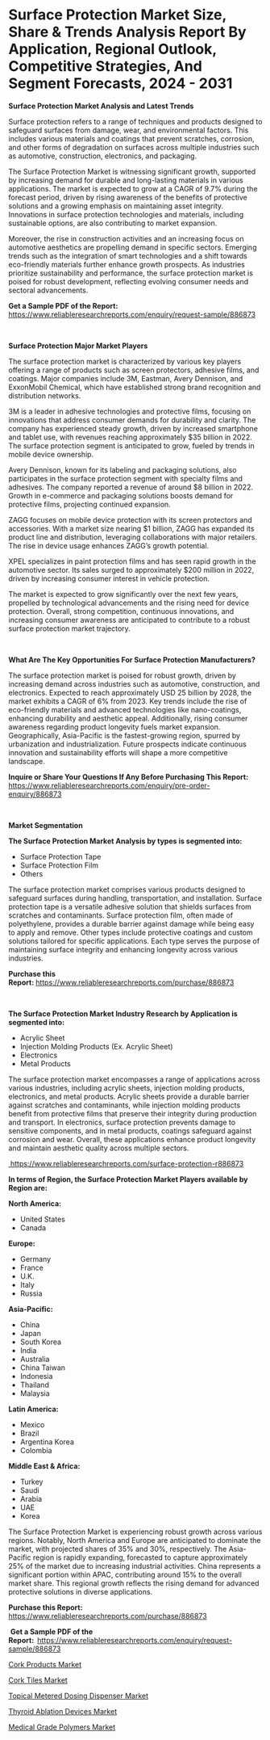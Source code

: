 <p><h1>Surface Protection Market Size, Share & Trends Analysis Report By Application, Regional Outlook, Competitive Strategies, And Segment Forecasts, 2024 - 2031</h1></p><p><strong>Surface Protection Market Analysis and Latest Trends</strong></p>
<p><p>Surface protection refers to a range of techniques and products designed to safeguard surfaces from damage, wear, and environmental factors. This includes various materials and coatings that prevent scratches, corrosion, and other forms of degradation on surfaces across multiple industries such as automotive, construction, electronics, and packaging.</p><p>The Surface Protection Market is witnessing significant growth, supported by increasing demand for durable and long-lasting materials in various applications. The market is expected to grow at a CAGR of 9.7% during the forecast period, driven by rising awareness of the benefits of protective solutions and a growing emphasis on maintaining asset integrity. Innovations in surface protection technologies and materials, including sustainable options, are also contributing to market expansion. </p><p>Moreover, the rise in construction activities and an increasing focus on automotive aesthetics are propelling demand in specific sectors. Emerging trends such as the integration of smart technologies and a shift towards eco-friendly materials further enhance growth prospects. As industries prioritize sustainability and performance, the surface protection market is poised for robust development, reflecting evolving consumer needs and sectoral advancements.</p></p>
<p><strong>Get a Sample PDF of the Report:&nbsp;</strong> <a href="https://www.reliableresearchreports.com/enquiry/request-sample/886873?utm_campaign=38&utm_medium=2&utm_source=Github&utm_content=ia&utm_term=09112024&utm_id=surface-protection">https://www.reliableresearchreports.com/enquiry/request-sample/886873</a></p>
<p>&nbsp;</p>
<p><strong>Surface Protection Major Market Players</strong></p>
<p><p>The surface protection market is characterized by various key players offering a range of products such as screen protectors, adhesive films, and coatings. Major companies include 3M, Eastman, Avery Dennison, and ExxonMobil Chemical, which have established strong brand recognition and distribution networks.</p><p>3M is a leader in adhesive technologies and protective films, focusing on innovations that address consumer demands for durability and clarity. The company has experienced steady growth, driven by increased smartphone and tablet use, with revenues reaching approximately $35 billion in 2022. The surface protection segment is anticipated to grow, fueled by trends in mobile device ownership.</p><p>Avery Dennison, known for its labeling and packaging solutions, also participates in the surface protection segment with specialty films and adhesives. The company reported a revenue of around $8 billion in 2022. Growth in e-commerce and packaging solutions boosts demand for protective films, projecting continued expansion.</p><p>ZAGG focuses on mobile device protection with its screen protectors and accessories. With a market size nearing $1 billion, ZAGG has expanded its product line and distribution, leveraging collaborations with major retailers. The rise in device usage enhances ZAGG’s growth potential.</p><p>XPEL specializes in paint protection films and has seen rapid growth in the automotive sector. Its sales surged to approximately $200 million in 2022, driven by increasing consumer interest in vehicle protection.</p><p>The market is expected to grow significantly over the next few years, propelled by technological advancements and the rising need for device protection. Overall, strong competition, continuous innovations, and increasing consumer awareness are anticipated to contribute to a robust surface protection market trajectory.</p></p>
<p>&nbsp;</p>
<p><strong>What Are The Key Opportunities For Surface Protection Manufacturers?</strong></p>
<p><p>The surface protection market is poised for robust growth, driven by increasing demand across industries such as automotive, construction, and electronics. Expected to reach approximately USD 25 billion by 2028, the market exhibits a CAGR of 6% from 2023. Key trends include the rise of eco-friendly materials and advanced technologies like nano-coatings, enhancing durability and aesthetic appeal. Additionally, rising consumer awareness regarding product longevity fuels market expansion. Geographically, Asia-Pacific is the fastest-growing region, spurred by urbanization and industrialization. Future prospects indicate continuous innovation and sustainability efforts will shape a more competitive landscape.</p></p>
<p><strong>Inquire or Share Your Questions If Any Before Purchasing This Report:</strong> <a href="https://www.reliableresearchreports.com/enquiry/pre-order-enquiry/886873?utm_campaign=38&utm_medium=2&utm_source=Github&utm_content=ia&utm_term=09112024&utm_id=surface-protection">https://www.reliableresearchreports.com/enquiry/pre-order-enquiry/886873</a></p>
<p>&nbsp;</p>
<p><strong>Market Segmentation</strong></p>
<p><strong>The Surface Protection Market Analysis by types is segmented into:</strong></p>
<p><ul><li>Surface Protection Tape</li><li>Surface Protection Film</li><li>Others</li></ul></p>
<p><p>The surface protection market comprises various products designed to safeguard surfaces during handling, transportation, and installation. Surface protection tape is a versatile adhesive solution that shields surfaces from scratches and contaminants. Surface protection film, often made of polyethylene, provides a durable barrier against damage while being easy to apply and remove. Other types include protective coatings and custom solutions tailored for specific applications. Each type serves the purpose of maintaining surface integrity and enhancing longevity across various industries.</p></p>
<p><strong>Purchase this Report:&nbsp;</strong><a href="https://www.reliableresearchreports.com/purchase/886873?utm_campaign=38&utm_medium=2&utm_source=Github&utm_content=ia&utm_term=09112024&utm_id=surface-protection">https://www.reliableresearchreports.com/purchase/886873</a></p>
<p>&nbsp;</p>
<p><strong>The Surface Protection Market Industry Research by Application is segmented into:</strong></p>
<p><ul><li>Acrylic Sheet</li><li>Injection Molding Products (Ex. Acrylic Sheet)</li><li>Electronics</li><li>Metal Products</li></ul></p>
<p><p>The surface protection market encompasses a range of applications across various industries, including acrylic sheets, injection molding products, electronics, and metal products. Acrylic sheets provide a durable barrier against scratches and contaminants, while injection molding products benefit from protective films that preserve their integrity during production and transport. In electronics, surface protection prevents damage to sensitive components, and in metal products, coatings safeguard against corrosion and wear. Overall, these applications enhance product longevity and maintain aesthetic quality across multiple sectors.</p></p>
<p><a href="https://www.reliableresearchreports.com/surface-protection-r886873?utm_campaign=38&utm_medium=2&utm_source=Github&utm_content=ia&utm_term=09112024&utm_id=surface-protection">&nbsp;https://www.reliableresearchreports.com/surface-protection-r886873</a></p>
<p><strong>In terms of Region, the Surface Protection Market Players available by Region are:</strong></p>
<p>
    <p> <strong> North America: </strong>
        <ul>
            <li>United States</li>
            <li>Canada</li>
        </ul>
        </p> 
    <p> <strong> Europe: </strong>
        <ul>
            <li>Germany</li>
            <li>France</li>
            <li>U.K.</li>
            <li>Italy</li>
            <li>Russia</li>
        </ul>
        </p> 
    <p> <strong> Asia-Pacific: </strong>
        <ul>
            <li>China</li>
            <li>Japan</li>
            <li>South Korea</li>
            <li>India</li>
            <li>Australia</li>
            <li>China Taiwan</li>
            <li>Indonesia</li>
            <li>Thailand</li>
            <li>Malaysia</li>
        </ul>
        </p> 
    <p> <strong> Latin America: </strong>
        <ul>
            <li>Mexico</li>
            <li>Brazil</li>
            <li>Argentina Korea</li>
            <li>Colombia</li>
        </ul>
        </p> 
    <p> <strong> Middle East & Africa: </strong>
        <ul>
            <li>Turkey</li>
            <li>Saudi</li>
            <li>Arabia</li>
            <li>UAE</li>
            <li>Korea</li>
        </ul>
    </p>
    </p>
<p><p>The Surface Protection Market is experiencing robust growth across various regions. Notably, North America and Europe are anticipated to dominate the market, with projected shares of 35% and 30%, respectively. The Asia-Pacific region is rapidly expanding, forecasted to capture approximately 25% of the market due to increasing industrial activities. China represents a significant portion within APAC, contributing around 15% to the overall market share. This regional growth reflects the rising demand for advanced protective solutions in diverse applications.</p></p>
<p><strong>Purchase this Report: </strong><a href="https://www.reliableresearchreports.com/purchase/886873?utm_campaign=38&utm_medium=2&utm_source=Github&utm_content=ia&utm_term=09112024&utm_id=surface-protection">https://www.reliableresearchreports.com/purchase/886873</a></p>
<p>&nbsp;<strong>Get a Sample PDF of the Report:&nbsp;&nbsp;</strong><a href="https://www.reliableresearchreports.com/enquiry/request-sample/886873?utm_campaign=38&utm_medium=2&utm_source=Github&utm_content=ia&utm_term=09112024&utm_id=surface-protection">https://www.reliableresearchreports.com/enquiry/request-sample/886873</a></p>
<p><strong></strong></p>
<p><p><a href="https://github.com/ibbiechinotit/Market-Research-Report-List-1/blob/main/cork-products-market.md?utm_campaign=38&utm_medium=2&utm_source=Github&utm_content=ia&utm_term=09112024&utm_id=surface-protection">Cork Products Market</a></p><p><a href="https://github.com/hegwervaemeruk/Market-Research-Report-List-1/blob/main/cork-tiles-market.md?utm_campaign=38&utm_medium=2&utm_source=Github&utm_content=ia&utm_term=09112024&utm_id=surface-protection">Cork Tiles Market</a></p><p><a href="https://issuu.com/reportprime-2/docs/topical-metered-dosing-dispenser-ma_acebd29f0d915e?utm_campaign=38&utm_medium=2&utm_source=Github&utm_content=ia&utm_term=09112024&utm_id=surface-protection">Topical Metered Dosing Dispenser Market</a></p><p><a href="https://issuu.com/reportprime-2/docs/thyroid-ablation-devices-market-siz_69efaa7630ad96?utm_campaign=38&utm_medium=2&utm_source=Github&utm_content=ia&utm_term=09112024&utm_id=surface-protection">Thyroid Ablation Devices Market</a></p><p><a href="https://issuu.com/reportprime-2/docs/medical-grade-polymers-market-size-_940e20e79bd412?utm_campaign=38&utm_medium=2&utm_source=Github&utm_content=ia&utm_term=09112024&utm_id=surface-protection">Medical Grade Polymers Market</a></p></p>